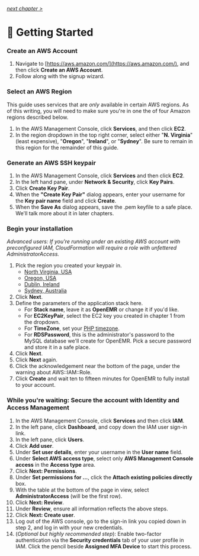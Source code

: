 _[next chapter >](02-Application-Servers.md)_

# 🚴 Getting Started

### Create an AWS Account

1. Navigate to [https://aws.amazon.com/](https://aws.amazon.com/), and then click **Create an AWS Account**.
2. Follow along with the signup wizard.

### Select an AWS Region

This guide uses services that are _only_ available in certain AWS regions. As of this writing, you will need to make sure you're in one the of four Amazon regions described below.

1. In the AWS Management Console, click **Services**, and then click **EC2**.
2. In the region dropdown in the top right corner, select either "**N. Virginia**" (least expensive), "**Oregon**", "**Ireland**", or "**Sydney**". Be sure to remain in this region for the remainder of this guide.

### Generate an AWS SSH keypair

1. In the AWS Management Console, click **Services** and then click **EC2**.
2. In the left hand pane, under **Network & Security**, click **Key Pairs**.
3. Click **Create Key Pair**.
4. When the **"Create Key Pair"** dialog appears, enter your username for the **Key pair name** field and click **Create**.
5. When the **Save As** dialog appears, save the .pem keyfile to a safe place. We'll talk more about it in later chapters.

### Begin your installation

_Advanced users: If you're running under an existing AWS account with preconfigured IAM, CloudFormation will require a role with unfettered AdministratorAccess._

1. Pick the region you created your keypair in.
   * [North Virginia, USA](https://console.aws.amazon.com/cloudformation/home?region=us-east-1#/stacks/new?stackName=OpenEMR&templateURL=https://s3.amazonaws.com/openemr-useast1/OpenEMR.007.json)
   * [Oregon, USA](https://console.aws.amazon.com/cloudformation/home?region=us-west-2#/stacks/new?stackName=OpenEMR&templateURL=https://s3.amazonaws.com/openemr-uswest2/OpenEMR.007.json)
   * [Dublin, Ireland](https://console.aws.amazon.com/cloudformation/home?region=eu-west-1#/stacks/new?stackName=OpenEMR&templateURL=https://s3.amazonaws.com/openemr-euwest1/OpenEMR.007.json)   
   * [Sydney, Australia](https://console.aws.amazon.com/cloudformation/home?region=ap-southeast-2#/stacks/new?stackName=OpenEMR&templateURL=https://s3.amazonaws.com/openemr-apsoutheast2/OpenEMR.007.json)  
2. Click **Next**.
3. Define the parameters of the application stack here.
   * For **Stack name**, leave it as **OpenEMR** or change it if you'd like.
   * For **EC2KeyPair**, select the EC2 key you created in chapter 1 from the dropdown.
   * For **TimeZone**, set your [PHP timezone](http://php.net/manual/en/timezones.php).
   * For **RDSPassword**, this is the administrator's password to the MySQL database we'll create for OpenEMR. Pick a secure password and store it in a safe place.
4. Click **Next**.
5. Click **Next** again.
6. Click the acknowledgement near the bottom of the page, under the warning about AWS::IAM::Role.
7. Click **Create** and wait ten to fifteen minutes for OpenEMR to fully install to your account.

### While you're waiting: Secure the account with Identity and Access Management

1. In the AWS Management Console, click **Services** and then click **IAM**.
2. In the left pane, click **Dashboard**, and copy down the IAM user sign-in link.
3. In the left pane, click **Users**.
4. Click **Add user**.
5. Under **Set user details**, enter your username in the **User name** field.
6. Under **Select AWS access type**, select only **AWS Management Console access** in the **Access type** area.
7. Click **Next: Permissions**.
8. Under **Set permissions for ...**, click the **Attach existing policies directly**  box.
9. With the table at the bottom of the page in view, select **AdministratorAccess** (will be the first row).
10. Click **Next: Review**.
11. Under **Review**, ensure all information reflects the above steps.
12. Click **Next: Create user**.
13. Log out of the AWS console, go to the sign-in link you copied down in step 2, and log in with your new credentials.
14. (_Optional but highly recommended step_): Enable two-factor authentication via the **Security credentials** tab of your user profile in IAM. Click the pencil beside **Assigned MFA Device** to start this process.
